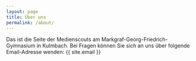 ```yaml
---
layout: page
title: Über uns
permalink: /about/
---
```


Das ist die Seite der Medienscouts am Markgraf-Georg-Friedrich-Gymnasium in Kulmbach. Bei Fragen
können Sie sich an uns über folgende Email-Adresse wenden: {{ site.email }}